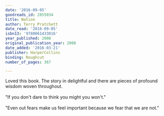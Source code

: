 ```yaml
---
date: '2016-09-05'
goodreads_id: 2855034
title: Nation
author: Terry Pratchett
date_read: '2016-09-05'
isbn13: '9780061433016'
year_published: 2008
original_publication_year: 2008
date_added: '2016-03-21'
publisher: HarperCollins
binding: Roughcut
number_of_pages: 367

---
```

Loved this book. The story in delightful and there are pieces of profound wisdom woven throughout.<br/><br/>"If you don't dare to think you might you won't."<br/><br/>"Even out fears make us feel important because we fear that we are not."
